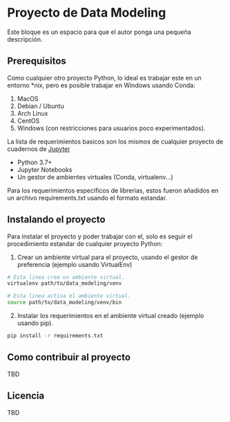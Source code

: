 # Proyecto de Data Modeling

Este bloque es un espacio para que el autor ponga una pequeña descripción.

## Prerequisitos

Como cualquier otro proyecto Python, lo ideal es trabajar este en un entorno *nix, pero es posible trabajar en Windows usando Conda:

1. MacOS
2. Debian / Ubuntu
3. Arch Linux
4. CentOS
5. Windows (con restricciones para usuarios poco experimentados).

La lista de requerimientos basicos son los mismos de cualquier proyecto de cuadernos de [Jupyter](https://jupyter.org/documentation)

* Python 3.7+
* Jupyter Notebooks
* Un gestor de ambientes virtuales (Conda, virtualenv...)

Para los requerimientos especificos de librerias, estos fueron añadidos en un archivo requirements.txt usando el formato estandar.

## Instalando el proyecto

Para instalar el proyecto y poder trabajar con el, solo es seguir el procedimiento estandar de cualquier proyecto Python:

1. Crear un ambiente virtual para el proyecto, usando el gestor de preferencia (ejemplo usando VirtualEnv)

```sh
# Esta linea crea un ambiente virtual.
virtualenv path/to/data_modeling/venv

# Esta linea activa el ambiente virtual.
source path/to/data_modeling/venv/bin
```
2. Instalar los requerimientos en el ambiente virtual creado (ejemplo usando pip).

```sh
pip install -r requirements.txt
```

## Como contribuir al proyecto

TBD

## Licencia

TBD
